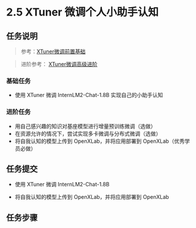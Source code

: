 # 2.5 XTuner 微调个人小助手认知

## 任务说明
> 参考：[XTuner微调前置基础](https://github.com/InternLM/Tutorial/blob/camp3/docs/L1/XTuner/xtuner_finetune_basic.md)

> 进阶参考： [XTuner微调高级进阶](https://github.com/InternLM/Tutorial/blob/camp3/docs/L1/XTuner/xtuner_finetune_advance.md)
### 基础任务
- 使用 XTuner 微调 InternLM2-Chat-1.8B 实现自己的小助手认知

### 进阶任务

- 用自己感兴趣的知识对基座模型进行增量预训练微调（选做）
- 在资源允许的情况下，尝试实现多卡微调与分布式微调（选做）
- 将自我认知的模型上传到 OpenXLab，并将应用部署到 OpenXLab（优秀学员必做）

## 任务提交

- 使用 XTuner 微调 InternLM2-Chat-1.8B

- 将自我认知的模型上传到 OpenXLab，并将应用部署到 OpenXLab

## 任务步骤